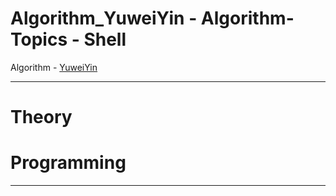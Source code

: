 # Algorithm_YuweiYin - Algorithm-Topics - Shell

Algorithm - [YuweiYin](https://github.com/YuweiYin)

---

# Theory


# Programming


---
